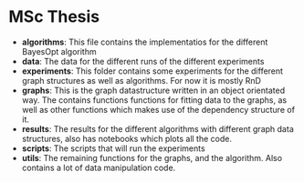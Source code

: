 # MSc Thesis

* **algorithms**: This file contains the implementatios for the different BayesOpt algorithm
* **data**: The data for the different runs of the different experiments
* **experiments**: This folder contains some experiments for the different graph structures as well as algorithms. For now it is mostly RnD
* **graphs**: This is the graph datastructure written in an object orientated way. The contains functions functions for fitting data to the graphs, as well as other functions which makes use of the dependency structure of it.
* **results**: The results for the different algorithms with different graph data structures, also has notebooks which plots all the code.
* **scripts**: The scripts that will run the experiments
* **utils**: The remaining functions for the graphs, and the algorithm. Also contains a lot of data manipulation code.
